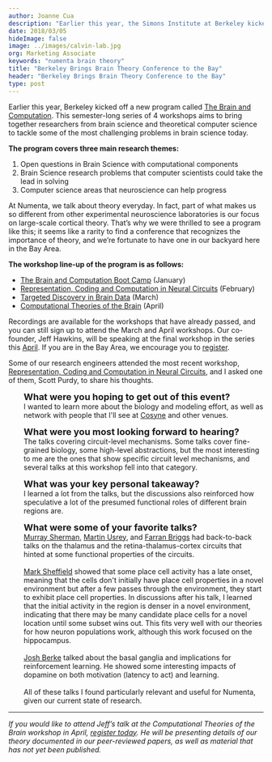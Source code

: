 ```yaml
---
author: Joanne Cua
description: "Earlier this year, the Simons Institute at Berkeley kicked off a new program called The Brain and Computation. Numenta research engineer Scott Purdy attended the workshop, Representation, Coding and Computation in Neural Circuits, and shares his thoughts about it in this blog."
date: 2018/03/05
hideImage: false
image: ../images/calvin-lab.jpg
org: Marketing Associate
keywords: "numenta brain theory"
title: "Berkeley Brings Brain Theory Conference to the Bay"
header: "Berkeley Brings Brain Theory Conference to the Bay"
type: post
---
```

Earlier this year, Berkeley kicked off a new program called [The Brain and Computation](https://simons.berkeley.edu/programs/brain2018). This semester-long series of 4 workshops aims to bring together researchers from brain science and theoretical computer science to tackle some of the most challenging problems in brain science today.  

**The program covers three main research themes:**
1.	Open questions in Brain Science with computational components
2.	Brain Science research problems that computer scientists could take the lead in solving
3.	Computer science areas that neuroscience can help progress

At Numenta, we talk about theory everyday. In fact, part of what makes us so different from other experimental neuroscience laboratories is our focus on large-scale cortical theory. That’s why we were thrilled to see a program like this; it seems like a rarity to find a conference that recognizes the importance of theory, and we’re fortunate to have one in our backyard here in the Bay Area.

**The workshop line-up of the program is as follows:**  
*	[The Brain and Computation Boot Camp](https://simons.berkeley.edu/workshops/brain2018-boot-camp) (January)
*	[Representation, Coding and Computation in Neural Circuits](https://simons.berkeley.edu/workshops/brain2018-1) (February)
*	[Targeted Discovery in Brain Data](https://simons.berkeley.edu/workshops/brain2018-2) (March)
*	[Computational Theories of the Brain](https://simons.berkeley.edu/workshops/brain2018-3) (April)

Recordings are available for the workshops that have already passed, and you can still sign up to attend the March and April workshops. Our co-founder, Jeff Hawkins, will be speaking at the final workshop in the series this [April](https://numenta.com/company/events/2018/04/16/simons-institute-berkeley/). If you are in the Bay Area, we encourage you to [register](https://simons.berkeley.edu/BRAIN18-3-registration-form).

Some of our research engineers attended the most recent workshop, [Representation, Coding and Computation in Neural Circuits](https://simons.berkeley.edu/workshops/brain2018-1), and I asked one of them, Scott Purdy, to share his thoughts.

<p style="margin-left: 30px"><font size="4"><b>What were you hoping to get out of this event?</b></font> <br>
I wanted to learn more about the biology and modeling effort, as well as network with people that I'll see at <a href="https://numenta.com/company/events/2018/03/01/cosyne-2018/">Cosyne</a> and other venues. </p>

<p style="margin-left: 30px"><font size="4"><b>What were you most looking forward to hearing? </b></font><br>
The talks covering circuit-level mechanisms. Some talks cover fine-grained biology, some high-level abstractions, but the most interesting to me are the ones that show specific circuit level mechanisms, and several talks at this workshop fell into that category. </p>

<p style="margin-left: 30px"><font size="4"><b>What was your key personal takeaway? </b></font><br>
I learned a lot from the talks, but the discussions also reinforced how speculative a lot of the presumed functional roles of different brain regions are. </p>

<p style="margin-left: 30px"><font size="4"><b>What were some of your favorite talks? </b></font><br>
<a href="https://simons.berkeley.edu/talks/s-murray-sherman-2-13-18">Murray Sherman</a>, <a href="https://simons.berkeley.edu/talks/martin-usrey-2-13-18">Martin Usrey</a>, and <a href="https://simons.berkeley.edu/talks/farran-briggs-2-13-18">Farran Briggs</a> had back-to-back talks on the thalamus and the retina-thalamus-cortex circuits that hinted at some functional properties of the circuits. <br><br>
<a href="https://simons.berkeley.edu/talks/mark-sheffield-2-12-18">Mark Sheffield</a> showed that some place cell activity has a late onset, meaning that the cells don't initially have place cell properties in a novel environment but after a few passes through the environment, they start to exhibit place cell properties. In discussions after his talk, I learned that the initial activity in the region is denser in a novel environment, indicating that there may be many candidate place cells for a novel location until some subset wins out. This fits very well with our theories for how neuron populations work, although this work focused on the hippocampus. <br><br>
<a href="https://simons.berkeley.edu/talks/josh-berke-2-13-18">Josh Berke</a> talked about the basal ganglia and implications for reinforcement learning. He showed some interesting impacts of dopamine on both motivation (latency to act) and learning. <br><br>
All of these talks I found particularly relevant and useful for Numenta, given our current state of research. </p>
<hr>

*If you would like to attend Jeff’s talk at the Computational Theories of the Brain workshop in April, [register today](https://simons.berkeley.edu/BRAIN18-3-registration-form). He will be presenting details of our theory documented in our peer-reviewed papers, as well as material that has not yet been published.*

